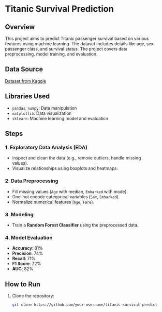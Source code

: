 # Titanic Survival Prediction

## Overview

This project aims to predict Titanic passenger survival based on various features using machine learning. The dataset includes details like age, sex, passenger class, and survival status. The project covers data preprocessing, model training, and evaluation.

## Data Source

[Dataset from Kaggle](https://www.kaggle.com/datasets/yasserh/titanic-dataset)

## Libraries Used

- `pandas`, `numpy`: Data manipulation
- `matplotlib`: Data visualization
- `sklearn`: Machine learning model and evaluation

## Steps

### 1. **Exploratory Data Analysis (EDA)**

- Inspect and clean the data (e.g., remove outliers, handle missing values).
- Visualize relationships using boxplots and heatmaps.

### 2. **Data Preprocessing**

- Fill missing values (`Age` with median, `Embarked` with mode).
- One-hot encode categorical variables (`Sex`, `Embarked`).
- Normalize numerical features (`Age`, `Fare`).

### 3. **Modeling**

- Train a **Random Forest Classifier** using the preprocessed data.

### 4. **Model Evaluation**

- **Accuracy**: 81%
- **Precision**: 74%
- **Recall**: 71%
- **F1 Score**: 72%
- **AUC**: 82%

## How to Run

1. Clone the repository:
   ```bash
   git clone https://github.com/your-username/titanic-survival-prediction.git
